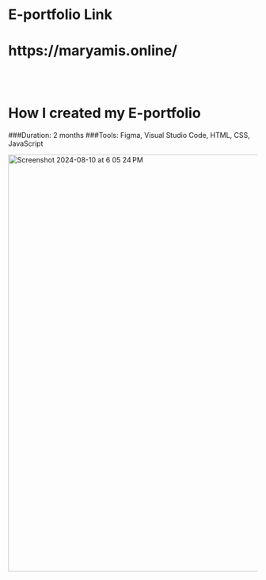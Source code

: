 # E-portfolio Link 
<h1 target="_blank">https://maryamis.online/</h1>

<br><br>
<h1> How I created my E-portfolio</h1>

###Duration: 2 months 
###Tools: Figma, Visual Studio Code, HTML, CSS, JavaScript


<img width="842" alt="Screenshot 2024-08-10 at 6 05 24 PM" src="https://github.com/user-attachments/assets/13b549de-1930-4a67-aed4-27e0cff56b4f">
